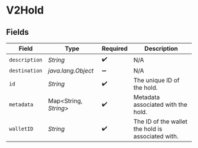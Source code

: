 # V2Hold


## Fields

| Field                                             | Type                                              | Required                                          | Description                                       |
| ------------------------------------------------- | ------------------------------------------------- | ------------------------------------------------- | ------------------------------------------------- |
| `description`                                     | *String*                                          | :heavy_check_mark:                                | N/A                                               |
| `destination`                                     | *java.lang.Object*                                | :heavy_minus_sign:                                | N/A                                               |
| `id`                                              | *String*                                          | :heavy_check_mark:                                | The unique ID of the hold.                        |
| `metadata`                                        | Map<String, *String*>                             | :heavy_check_mark:                                | Metadata associated with the hold.                |
| `walletID`                                        | *String*                                          | :heavy_check_mark:                                | The ID of the wallet the hold is associated with. |